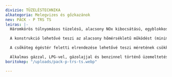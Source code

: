 ```yaml
---
divizio: TÜZELÉSTECHNIKA
alkategoria: Melegvizes és gőzkazánok
nev: PACK - P TRS TS
leiras: |-
  Háromkörös túlnyomásos tüzelésű, alacsony NOx kibocsátású, egyblokkos kazán nagy átmenő lángos tűztérrel, rozsdamentes acél páncélozott belső réteggel.

  A konstrukció lehetővé teszi az alacsony hőmérsékletű működést (minimális visszatérő hőmérséklet 25°C).

  A csőköteg égéstér feletti elrendezése lehetővé teszi méretének csökkentését: ez megkönnyíti a szűk bejáratú, kis terekbe való bejuttatását.

  Alkalmas gázzal, LPG-vel, gázolajjal és benzinnel történő üzemeltetésre.
boritokep: "/uploads/pack-p-trs-ts.webp"

---
```

